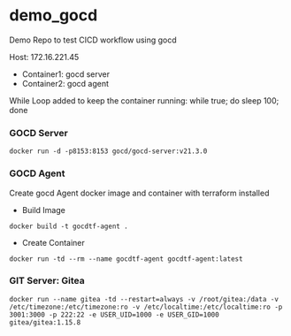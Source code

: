 # demo_gocd
Demo Repo to test CICD workflow using gocd


Host: 172.16.221.45
- Container1: gocd server
- Container2: gocd agent

While Loop added to keep the container running:
while true; do sleep 100; done 

### GOCD Server
```
docker run -d -p8153:8153 gocd/gocd-server:v21.3.0
```

### GOCD Agent 
Create gocd Agent docker image and container with terraform installed

- Build Image
```
docker build -t gocdtf-agent .
```

- Create Container
```
docker run -td --rm --name gocdtf-agent gocdtf-agent:latest
```

### GIT Server: Gitea
```
docker run --name gitea -td --restart=always -v /root/gitea:/data -v /etc/timezone:/etc/timezone:ro -v /etc/localtime:/etc/localtime:ro -p 3001:3000 -p 222:22 -e USER_UID=1000 -e USER_GID=1000 gitea/gitea:1.15.8
```
